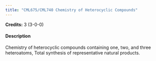 ```yaml
---
title: "CML675/CML740 Chemistry of Heterocyclic Compounds"
---
```

**Credits:** 3 (3-0-0)

#### Description
Chemistry of heterocyclic compounds containing one, two, and three heteroatoms, Total synthesis of representative natural products.